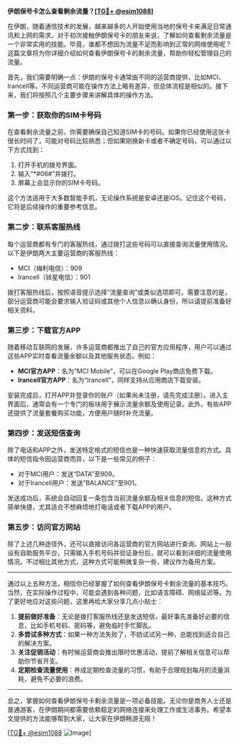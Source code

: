 **伊朗保号卡怎么查看剩余流量？[[TG💪+ @esim1088](https://t.me/s/esim1088)]**

在伊朗，随着通信技术的发展，越来越多的人开始使用当地的保号卡来满足日常通讯和上网的需求。对于初次接触伊朗保号卡的朋友来说，了解如何查看剩余流量是一个非常实用的技能。毕竟，谁都不想因为流量不足而影响到正常的网络使用呢？这篇文章将为你详细介绍如何查看伊朗保号卡的剩余流量，帮助你轻松管理自己的流量。

首先，我们需要明确一点：伊朗的保号卡通常由不同的运营商提供，比如MCI、Irancell等。不同运营商可能在操作方法上略有差异，但总体流程是相似的。接下来，我们将按照几个主要步骤来讲解具体的操作方法。

### **第一步：获取你的SIM卡号码**
在查看剩余流量之前，你需要确保自己知道SIM卡的号码。如果你已经使用这张卡很长时间了，可能对号码比较熟悉；但如果刚换新卡或者不确定号码，可以通过以下方式找到：

1. 打开手机的拨号界面。
2. 输入“*#06#”并拨打。
3. 屏幕上会显示你的SIM卡号码。

这个方法适用于大多数智能手机，无论操作系统是安卓还是iOS。记住这个号码，它将是后续操作的重要参考信息。

### **第二步：联系客服热线**
每个运营商都有专门的客服热线，通过拨打这些号码可以直接查询流量使用情况。以下是伊朗两大主要运营商的客服热线：

- MCI（梅利电信）：909
- Irancell（铱星电信）：901

拨打客服热线后，按照语音提示选择“流量查询”或类似选项即可。需要注意的是，部分运营商可能会要求输入验证码或其他个人信息以确认身份，所以请提前准备好相关资料。

### **第三步：下载官方APP**
随着移动互联网的发展，许多运营商都推出了自己的官方应用程序，用户可以通过这些APP实时查看流量余额以及其他服务状态。例如：

- **MCI官方APP**：名为“MCI Mobile”，可以在Google Play商店免费下载。
- **Irancell官方APP**：名为“Irancell”，同样支持从应用商店下载安装。

安装完成后，打开APP并登录你的账户（如果尚未注册，请先完成注册）。进入主界面后，通常会有一个专门的板块用于展示流量余额及使用记录。此外，有些APP还提供了流量套餐购买功能，方便用户随时补充流量。

### **第四步：发送短信查询**
除了电话和APP之外，发送特定格式的短信也是一种快速获取流量信息的方式。具体的短信指令因运营商而异，以下是一些常见的例子：

- 对于MCI用户：发送“DATA”至909。
- 对于Irancell用户：发送“BALANCE”至901。

发送成功后，系统会自动回复一条包含当前流量余额及相关信息的短信。这种方式简单快捷，尤其适合不想麻烦地打电话或者下载APP的用户。

### **第五步：访问官方网站**
除了上述几种途径外，还可以直接访问各运营商的官方网站进行查询。网站上一般设有自助服务平台，只需输入手机号码并验证身份后，就可以看到详细的流量使用情况。不过相比其他方式，这种方式可能稍微复杂一些，建议作为备用方案。

---

通过以上五种方法，相信你已经掌握了如何查看伊朗保号卡剩余流量的基本技巧。当然，在实际操作过程中，可能会遇到各种问题，比如语言障碍、网络延迟等。为了更好地应对这些问题，这里再给大家分享几点小贴士：

1. **提前做好准备**：无论是拨打客服热线还是发送短信，最好事先准备好必要的信息，比如手机号码、密码等，避免临时手忙脚乱。
2. **多尝试多种方式**：如果一种方法失败了，不妨试试另一种，总能找到适合自己的解决方案。
3. **关注促销活动**：有时候运营商会推出限时优惠活动，提前了解相关信息可以帮助你节省开支。
4. **定期检查流量使用**：养成定期检查流量的习惯，有助于合理规划每月的流量消耗，避免不必要的浪费。

---

总之，掌握如何查看伊朗保号卡剩余流量是一项必备技能。无论你是商务人士还是普通游客，在伊朗期间都需要依赖稳定的网络连接来处理工作或生活事务。希望本文提供的方法能够帮到大家，让大家在伊朗畅游无阻！

[[TG💪+ @esim1088](https://t.me/s/esim1088) ![Image](https://i.postimg.cc/4NQfJmqS/Snipaste-2025-05-13-00-14-12.png)]